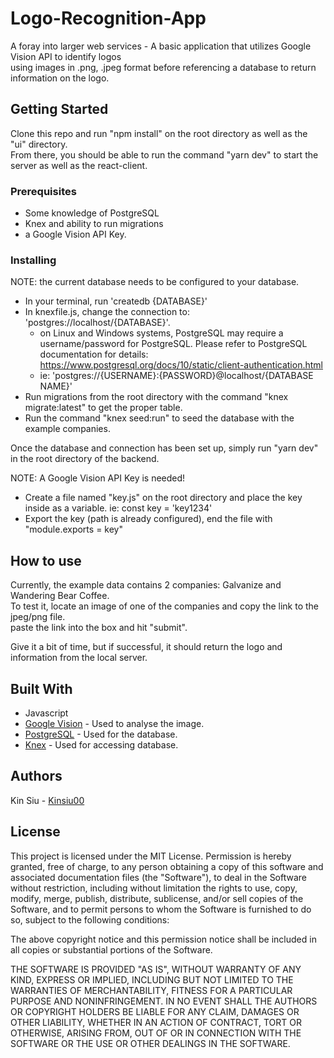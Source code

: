 # Logo-Recognition-App

A foray into larger web services - A basic application that utilizes Google Vision API to identify logos <br>
using images in .png, .jpeg format before referencing a database to return information on the logo.

## Getting Started

Clone this repo and run "npm install" on the root directory as well as the "ui" directory. <br>
From there, you should be able to run the command "yarn dev" to start the server as well as the react-client.

### Prerequisites

- Some knowledge of PostgreSQL
- Knex and ability to run migrations
- a Google Vision API Key.


### Installing

NOTE: the current database needs to be configured to your database.
- In your terminal, run 'createdb {DATABASE}'
- In knexfile.js, change the connection to: 'postgres://localhost/{DATABASE}'.
  - on Linux and Windows systems, PostgreSQL may require a username/password for PostgreSQL. Please refer to PostgreSQL 
  documentation for details: https://www.postgresql.org/docs/10/static/client-authentication.html
  - ie: 'postgres://{USERNAME}:{PASSWORD}@localhost/{DATABASE NAME}'
- Run migrations from the root directory with the command "knex migrate:latest" to get the proper table.
- Run the command "knex seed:run" to seed the database with the example companies.

Once the database and connection has been set up, simply run "yarn dev" in the root directory of the backend.

NOTE:
A Google Vision API Key is needed!
 - Create a file named "key.js" on the root directory and place the key inside as a variable.
   ie: const key = 'key1234'
 - Export the key (path is already configured), end the file with "module.exports = key"

## How to use

Currently, the example data contains 2 companies: Galvanize and Wandering Bear Coffee. <br>
To test it, locate an image of one of the companies and copy the link to the jpeg/png file. <br>
paste the link into the box and hit "submit". <br>

Give it a bit of time, but if successful, it should return the logo and information from the local server.

## Built With

* Javascript
* [Google Vision](https://cloud.google.com/vision/) - Used to analyse the image.
* [PostgreSQL](https://rometools.github.io/rome/) - Used for the database.
* [Knex](https://knexjs.org/) - Used for accessing database.

## Authors

Kin Siu - [Kinsiu00](https://github.com/Kinsiu00/)

## License


This project is licensed under the MIT License.
Permission is hereby granted, free of charge, to any person obtaining a copy of this software and 
associated documentation files (the "Software"), to deal in the Software without restriction, 
including without limitation the rights to use, copy, modify, merge, publish, distribute, 
sublicense, and/or sell copies of the Software, and to permit persons to whom the Software is furnished to do so, 
subject to the following conditions:

The above copyright notice and this permission notice shall be included in all copies 
or substantial portions of the Software.

THE SOFTWARE IS PROVIDED "AS IS", WITHOUT WARRANTY OF ANY KIND, EXPRESS OR IMPLIED, 
INCLUDING BUT NOT LIMITED TO THE WARRANTIES OF MERCHANTABILITY, FITNESS FOR A PARTICULAR PURPOSE AND NONINFRINGEMENT. 
IN NO EVENT SHALL THE AUTHORS OR COPYRIGHT HOLDERS BE LIABLE FOR ANY CLAIM, DAMAGES OR OTHER LIABILITY, 
WHETHER IN AN ACTION OF CONTRACT, TORT OR OTHERWISE, ARISING FROM, OUT OF OR IN CONNECTION WITH THE SOFTWARE 
OR THE USE OR OTHER DEALINGS IN THE SOFTWARE.
